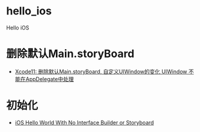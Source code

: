 # hello_ios

Hello iOS

# 删除默认Main.storyBoard

- [Xcode11: 删除默认Main.storyBoard, 自定义UIWindow的变化 UIWindow 不能在AppDelegate中处理](https://blog.csdn.net/Rzhghost/article/details/101675332)

# 初始化

- [iOS Hello World With No Interface Builder or Storyboard](https://fancybeans.com/2015/11/02/ios-hello-world-with-no-interface-builder-or-storyboard/)
